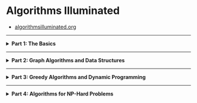 # Algorithms Illuminated

* [algorithmsilluminated.org](https://www.algorithmsilluminated.org/)

---

<details><summary><b>Part 1: The Basics</b></summary>

<br/>
<a href="https://www.amazon.com/dp/0999282905" target="_blank">
    <img src="ai1large.jpg" />
</a>

## Merge Sort

<details><summary>Videos</summary>
<br/>

* [MergeSort: Motivation and Example](https://www.youtube.com/watch?v=kiyRJ7GVWro&list=PLEGCF-WLh2RLHqXx6-GZr_w7LgqKDXxN_&index=4) (Section 1.4, part 1)
* [MergeSort: Pseudocode](https://www.youtube.com/watch?v=rBd5w0rQaFo&list=PLEGCF-WLh2RLHqXx6-GZr_w7LgqKDXxN_&index=5) (Section 1.4, part 2)
* [MergeSort: Analysis](https://www.youtube.com/watch?v=8ArtRiTkYEw&list=PLEGCF-WLh2RLHqXx6-GZr_w7LgqKDXxN_&index=6) (Section 1.5)

</details>

<details><summary>Implementations</summary>
<br/>

*Kotlin*
```kotlin
fun sort(A: IntArray): IntArray {
    fun merge(A: IntArray, B: IntArray): IntArray {
        var C = mutableListOf<Int>()
        var i = 0
        var j = 0
        while (i < A.size && j < B.size)
            if (A[i] < B[j])
                C.add(A[i++])
            else
                C.add(B[j++])
        A.slice(i..A.lastIndex).forEach { C.add(it) }
        B.slice(j..B.lastIndex).forEach { C.add(it) }
        return C.toIntArray()
    }
    fun go(A: IntArray): IntArray {
        var N = A.size
        if (N < 2)
            return A
        var half = Math.floor(N / 2.0).toInt()
        var first  = go(A.slice(0 until half).toIntArray())
        var second = go(A.slice(half until N).toIntArray())
        return merge(first, second)
    }
    return go(A)
}

fun main(args: Array<String>) {
    sort(intArrayOf(5,3,8,9,1,7,0,2,6,4)).forEach { print("$it ") }  // 0 1 2 3 4 5 6 7 8 9
    println()
}
```

*Javascript*
```javascript
let sort = A => {
    let go = A => {
        let N = A.length;
        if (N < 2)
            return A;
        let half = Math.floor(N / 2);
        let first  = go([...A.slice(0, half)]),
            second = go([...A.slice(half, N)]);
        return merge(first, second);
    };
    let merge = (A, B, C = []) => {
        let M = A.length,
            N = B.length;
        let i = 0,
            j = 0;
        while (i < M && j < N)
            C.push(A[i] < B[j] ? A[i++] : B[j++]);
        C.push(...A.slice(i, M));
        C.push(...B.slice(j, N));
        return C;
    };
    return go(A);
};

console.log(sort([5,3,8,9,1,7,0,2,6,4]));  // (10) [0, 1, 2, 3, 4, 5, 6, 7, 8, 9]
```

*Python3*
```python
from math import floor

def sort(A):
    def go(A):
        N = len(A)
        if N < 2:
            return A
        half = floor(N / 2)
        first =  go(A[:half])
        second = go(A[half:])
        return merge(first, second)
    def merge(A, B):
        C = []
        i = 0
        j = 0
        while i < len(A) and j < len(B):
            if A[i] < B[j]:
                C.append(A[i]); i += 1
            else:
                C.append(B[j]); j += 1
        C.extend(A[i:])
        C.extend(B[j:])
        return C
    return go(A)

print(sort([5,3,8,9,1,7,0,2,6,4]))  # [0, 1, 2, 3, 4, 5, 6, 7, 8, 9]
```

*C++*
```cpp
#include <iostream>
#include <vector>

using namespace std;

class Solution {
public:
    using VI = vector<int>;
    VI mergesort(VI& A) {
        return go(move(A));
    }
private:
    VI go(VI&& A) {
        auto N = A.size();
        if( N < 2 )
            return A;
        auto half = A.begin() + (N / 2);
        auto first = go({ A.begin(), half }),
             second = go({ half, A.end() });
        return merge(first, second);
    }
    VI merge(VI& A, VI& B, VI C = {}) {
        auto i{ 0 },
             j{ 0 };
        while (i < A.size() && j < B.size())
            C.push_back(A[i] < B[j] ? A[i++] : B[j++]);
        C.insert(C.end(), A.begin() + i, A.end());
        C.insert(C.end(), B.begin() + j, B.end());
        return C;
    }
};

int main() {
    Solution::VI A{ 3,5,7,1,3,9,2,0 };
    auto ans = Solution().mergesort(A);
    copy(ans.begin(), ans.end(), ostream_iterator<int>(cout, " ")), cout << endl;  // 0 1 2 3 4 5 6 7 8 9
    return 0;
}
```

</details>


## Counting Inversions (via Merge Sort)

<details><summary>Videos</summary>
<br/>

* [The Divide-and-Conquer Paradigm](https://www.youtube.com/watch?v=7_AJfusC6UQ&list=PLEGCF-WLh2RLHqXx6-GZr_w7LgqKDXxN_&index=13) (Section 3.1; part 1 of Section 3.2)
* [Counting Inversions in O(n log n)](https://www.youtube.com/watch?v=I6ygiW8xN7Y&list=PLEGCF-WLh2RLHqXx6-GZr_w7LgqKDXxN_&index=14) Time (Section 3.2, part 2)

</details>

<details><summary>Implementations</summary>
<br/>

*Kotlin*
```kotlin
import java.io.File

fun sort(A: IntArray): Pair<IntArray, Long> {
    fun merge(A: IntArray, B: IntArray): Pair<IntArray, Long> {
        var C = mutableListOf<Int>()
        var inv: Long = 0
        var i = 0
        var j = 0
        while (i < A.size && j < B.size)
            if (A[i] < B[j]) {
                C.add(A[i++])
            } else {
                inv += A.size - i  // ⭐️ B[j] comes before all remaining A[i...], thus all remaining A[i...] are inversions
                C.add(B[j++])
            }
        A.slice(i..A.lastIndex).forEach { C.add(it) }
        B.slice(j..B.lastIndex).forEach { C.add(it) }
        return Pair(C.toIntArray(), inv)
    }
    fun go(A: IntArray): Pair<IntArray, Long> {
        var N = A.size
        if (N < 2)
            return Pair(A, 0)
        var half = Math.floor(N / 2.0).toInt()
        var (first,  inv1) = go(A.slice(0 until half).toIntArray())
        var (second, inv2) = go(A.slice(half until N).toIntArray())
        var (third,  inv3) = merge(first, second)
        return Pair(third, inv1 + inv2 + inv3)
    }
    return go(A)
}

fun run(filename: String): Long {
    var A = mutableListOf<Int>()
    File(filename).forEachLine { A.add(it.toInt()) }
    var (_, inv) = sort(A.toIntArray())
    return inv
}

fun main() {
    println("problem3.5test.txt: " + run("problem3.5test.txt"))  // problem3.5test.txt: 28
    println("problem3.5.txt: "     + run("problem3.5.txt"))      // problem3.5.txt: 2407905288
}
```

*Javascript*
```javascript
let sort = A => {
    let go = A => {
        let N = A.length;
        if (N < 2)
            return [A, 0];
        let half = Math.floor(N / 2);
        let [first,  inv1] = go([...A.slice(0, half)]),
            [second, inv2] = go([...A.slice(half, N)]),
            [third,  inv3] = merge(first, second);
        return [third, inv1 + inv2 + inv3];
    };
    let merge = (A, B, C = [], inv = 0) => {
        let M = A.length,
            N = B.length;
        let i = 0,
            j = 0;
        while (i < M && j < N)
            if (A[i] < B[j])
                C.push(A[i++]);
            else
                inv += M - i,      // ⭐️ B[j] comes before all remaining A[i...], thus all remaining A[i...] are inversions
                C.push(B[j++]);
        C.push(...A.slice(i, M));
        C.push(...B.slice(j, N));
        return [C, inv];
    };
    return go(A);
};

let run = filename => {
    let A = [];
    require('fs').readFileSync(filename, 'utf-8').split(/\r?\n/).forEach(line => A.push(Number(line)));
    let [_, inv] = sort(A);
    return inv;
}

console.log(`problem3.5test.txt: ${run('problem3.5test.txt')}`);  // problem3.5test.txt: 28
console.log(`problem3.5.txt: ${run('problem3.5.txt')}`);          // problem3.5.txt: 2407905288
```

*Python3*
```python
from math import floor

def sort(A):
    def go(A):
        N = len(A)
        if N < 2:
            return [A, 0]
        half = floor(N / 2)
        first,  inv1 = go(A[:half])
        second, inv2 = go(A[half:])
        third,  inv3 = merge(first, second)
        return [third, inv1 + inv2 + inv3]
    def merge(A, B, inv = 0):
        C = []
        i = 0
        j = 0
        while i < len(A) and j < len(B):
            if A[i] < B[j]:
                C.append(A[i]); i += 1
            else:
                inv += len(A) - i        # ⭐️ B[j] comes before all remaining A[i...], thus all remaining A[i...] are inversions
                C.append(B[j]); j += 1
        C.extend(A[i:])
        C.extend(B[j:])
        return [C, inv]
    return go(A)

def run(filename):
    A = []
    with open(filename) as fin:
        while True:
            line = fin.readline()
            if not line:
                break
            A.append(int(line))
    _, inv = sort(A)
    return inv

print(f"problem3.5test.txt: {run('problem3.5test.txt')}")  # problem3.5test.txt: 28
print(f"problem3.5.txt: {run('problem3.5.txt')}")          # problem3.5.txt: 2407905288
```

*C++*
```cpp
#include <iostream>
#include <vector>
#include <fstream>

using namespace std;

class Solution {
public:
    using VL = vector<long>;
    using Pair = pair<VL, long>;
    using fun = function<Pair(VL&&)>;
    Pair merge(VL& A, VL& B, VL C = {}, long inv = 0) {
        auto i = 0,
             j = 0;
        while (i < A.size() && j < B.size()) {
            if (A[i] < B[j]) {
                C.push_back(A[i++]);
            } else {
                inv += A.size() - i; // ⭐️ B[j] comes before all remaining A[i...], thus all remaining A[i...] are inversions
                C.push_back(B[j++]);
            }
        }
        C.insert(C.end(), A.begin() + i, A.end());
        C.insert(C.end(), B.begin() + j, B.end());
        return { C, inv };
    }
    Pair inversions(VL& A) {
        fun go = [&](VL&& A) -> Pair {
            int N = A.size();
            if (N < 2)
                return { A, 0 };
            int half = N / 2;
            auto [first,  inv1] = go({ A.begin(), A.begin() + half });
            auto [second, inv2] = go({ A.begin() + half, A.end() });
            auto [third,  inv3] = merge(first, second);
            return { third, inv1 + inv2 + inv3 };
        };
        return go(move(A));
    }
};

long run(string filename) {
    Solution solution;
    Solution::VL A;
    fstream fin{ filename };
    for (string line; fin >> line; A.push_back(stol(line)));
    auto [_, inv] = solution.inversions(A);
    return inv;
}

int main() {
    cout << "problem3.5test.txt: " << run("problem3.5test.txt") << endl   // problem3.5test.txt: 28
         << "problem3.5.txt: "     << run("problem3.5.txt")     << endl;  // problem3.5.txt: 2407905288
    return 0;
}
```

</details>

## Quick Sort

<details><summary>Videos</summary>
<br/>

* [QuickSort: Overview](https://www.youtube.com/watch?v=ETo1cpLN7kk&list=PLEGCF-WLh2RLHqXx6-GZr_w7LgqKDXxN_&index=24) (Section 5.1)
* [Partitioning Around a Pivot Element](https://www.youtube.com/watch?v=LYzdRN5iFdA&list=PLEGCF-WLh2RLHqXx6-GZr_w7LgqKDXxN_&index=25) (Section 5.2)
* [Choosing a Good Pivot](https://www.youtube.com/watch?v=kqO46FOUTbI&list=PLEGCF-WLh2RLHqXx6-GZr_w7LgqKDXxN_&index=26) (Sections 5.3 and 5.4)
* [QuickSort Analysis (Part 1)](https://www.youtube.com/watch?v=sToWtKSYlMw&list=PLEGCF-WLh2RLHqXx6-GZr_w7LgqKDXxN_&index=27) (Section 5.5, part 1)
* [QuickSort Analysis (Part 2)](https://www.youtube.com/watch?v=4t_Y-aGLkok&list=PLEGCF-WLh2RLHqXx6-GZr_w7LgqKDXxN_&index=28) (Section 5.5, part 2)
* [QuickSort Analysis (Part 3)](https://www.youtube.com/watch?v=IBTvneWhFsA&list=PLEGCF-WLh2RLHqXx6-GZr_w7LgqKDXxN_&index=29) (Section 5.5, part 3)
* [Sorting Requires Omega(n log n) Comparisons](https://www.youtube.com/watch?v=aFveIyII5D4&list=PLEGCF-WLh2RLHqXx6-GZr_w7LgqKDXxN_&index=30) (Section 5.6)
* [Proofs by Induction and the Correctness of QuickSort](https://www.youtube.com/watch?v=Colb_4jAy8A&list=PLEGCF-WLh2RLHqXx6-GZr_w7LgqKDXxN_&index=36) (Appendix A)
* [Quick Review of Discrete Probability](https://www.youtube.com/watch?v=uLeIMwMHX5U&list=PLEGCF-WLh2RLHqXx6-GZr_w7LgqKDXxN_&index=37) (Appendix B)

</details>

<details><summary>Implementations</summary>
<br/>

*Kotlin*
```kotlin
import java.io.File

typealias PivotFunc = (A: MutableList<Int>, L: Int, R: Int) -> (Int)
var pivotLeft: PivotFunc = { _: MutableList<Int>, L: Int, _: Int -> L }
var pivotRight: PivotFunc = { _: MutableList<Int>, _: Int, R: Int -> R }
fun _pivotMedian(A: MutableList<Int>, L: Int, R: Int): Int {
    var M = L + (R - L) / 2
    var cand = intArrayOf(A[L], A[M], A[R])
    cand.sort()
    var target = cand[1]
    if (target == A[L]) return L
    if (target == A[M]) return M
    if (target == A[R]) return R
    return -1
}
var pivotMedian: PivotFunc = { A: MutableList<Int>, L: Int, R: Int -> _pivotMedian(A, L, R) }

fun partition(A: MutableList<Int>, L: Int, R: Int, choosePivot: (A: MutableList<Int>, L: Int, R: Int) -> (Int)): Int {
    var i = L + 1
    var j = L + 1
    var k = choosePivot(A, L, R)
    A[k] = A[L].also { A[L] = A[k] }
    while (j <= R) {
        if (A[j] < A[L]) {
            A[i] = A[j].also { A[j] = A[i] }
            ++i
        }
        ++j
    }
    A[L] = A[i - 1].also { A[i - 1] = A[L] }
    return i - 1
}

fun quicksort(A: MutableList<Int>, L: Int, R: Int, choosePivot: (A: MutableList<Int>, L: Int, R: Int) -> (Int)): Int {
    if (R <= L)
        return 0
    var k = partition(A, L, R, choosePivot)
    return (R - L) + quicksort(A, L, k - 1, choosePivot) + quicksort(A, k + 1, R, choosePivot)
}

fun run(filename: String, choosePivot: (A: MutableList<Int>, L: Int, R: Int) -> (Int)): Int {
    var A = mutableListOf<Int>()
    File(filename).forEachLine { A.add(it.toInt()) }
    return quicksort(A, 0, A.size - 1, choosePivot)
}

fun main() {
    var filename = "problem5.6.txt"
    println("  left: ${run(filename, pivotLeft)}")    //   left: 162085
    println(" right: ${run(filename, pivotRight)}")   //  right: 164123
    println("median: ${run(filename, pivotMedian)}")  // median: 138382
}
```

*Javascript*
```javascript
let pivotLeft = (A, L, R) => L;
let pivotRight = (A, L, R) => R;
let pivotMedian = (A, L, R) => {
    let M = L + Math.floor((R - L) / 2);
    let cand = [A[L], A[M], A[R]].sort((a, b) => a - b),
        target = cand[1];
    if (target == A[L]) return L;
    if (target == A[M]) return M;
    if (target == A[R]) return R;
};

let partition = (A, L, R, choosePivot) => {
    let i = L + 1,
        j = L + 1,
        k = choosePivot(A, L, R);
    [A[L], A[k]] = [A[k], A[L]];          // swap pivot A[k] with first element of subarray A[L]
    while (j <= R) {
        if (A[j] < A[L]) {                // maintain loop invariant A[i] < pivot < A[j]
            [A[i], A[j]] = [A[j], A[i]];
            ++i;
        }
        ++j;
    }
    [A[L], A[i - 1]] = [A[i - 1], A[L]];  // swap pivot A[L] with last value less-than pivot A[i - 1]
    return i - 1;
};

let quicksort = (A, L, R, choosePivot) => {
    if (R <= L)
        return 0;
    let k = partition(A, L, R, choosePivot);
    return (R - L) + quicksort(A, L, k - 1, choosePivot)
                   + quicksort(A, k + 1, R, choosePivot);
};

let run = (filename, choosePivot) => {
    let A = [];
    let LineByLine = require("n-readlines");
    let input = new LineByLine(filename);
    for (let line; line = input.next(); A.push(Number(line)));
    return quicksort(A, 0, A.length - 1, choosePivot);
}

let filename = 'problem5.6.txt';
console.log(`  left: ${run(filename, pivotLeft)}`);    //   left: 162085
console.log(` right: ${run(filename, pivotRight)}`);   //  right: 164123
console.log(`median: ${run(filename, pivotMedian)}`);  // median: 138382
```

*Python3*
```python
def pivotLeft(A, L, R): return L
def pivotRight(A, L, R): return R
def pivotMedian(A, L, R):
    M = L + (R - L) // 2
    cand = sorted([A[L], A[M], A[R]])
    target = cand[1]
    if target == A[L]: return L
    if target == A[M]: return M
    if target == A[R]: return R

def partition(A, L, R, choosePivot):
    i = L + 1
    j = L + 1
    k = choosePivot(A, L, R)
    A[L], A[k] = A[k], A[L]          # swap pivot A[k] with first element of subarray A[L]
    while j <= R:
        if A[j] < A[L]:              # maintain loop invariant A[i] < pivot < A[j]
            A[i], A[j] = A[j], A[i]
            i += 1
        j += 1
    A[L], A[i - 1] = A[i - 1], A[L]  # swap pivot A[L] with last value less-than pivot A[i - 1]
    return i - 1

def quicksort(A, L, R, choosePivot):
    if R <= L:
        return 0
    k = partition(A, L, R, choosePivot)
    return (R - L) + quicksort(A, L, k - 1, choosePivot) + quicksort(A, k + 1, R, choosePivot)

def run(filename, choosePivot):
    A = []
    with open(filename) as fin:
        while True:
            line = fin.readline()
            if not line:
                break
            A.append(int(line))

    return quicksort(A, 0, len(A) - 1, choosePivot)

filename = 'problem5.6.txt'
print(f'  left: {run(filename, pivotLeft)}')    #   left: 162085
print(f' right: {run(filename, pivotRight)}')   #  right: 164123
print(f'median: {run(filename, pivotMedian)}')  # median: 138382
```

*C++*
```cpp
#include <iostream>
#include <fstream>
#include <vector>

using namespace std;
using VI = vector<int>;
using fun = function<int(VI&, int, int)>;

fun pivotLeft = [](VI& A, int L, int R) { return L; };
fun pivotRight = [](VI& A, int L, int R) { return R; };
fun pivotMedian = [](VI& A, int L, int R) {
    auto M = L + (R - L) / 2;
    VI cand{ A[L], A[M], A[R] };
    sort(cand.begin(), cand.end());
    auto target = cand[1];
    if (target == A[L]) return L;
    if (target == A[M]) return M;
    if (target == A[R]) return R;
};

int partition(VI& A, int L, int R, fun choosePivot) {
    auto i = L + 1,
         j = L + 1,
         k = choosePivot(A, L, R);
    swap(A[L], A[k]);           // swap pivot A[k] with first element of the subarray A[L]
    while (j <= R) {
        if (A[j] < A[L]) {            // maintain loop invariant A[i] < pivot < A[j]
            swap(A[i], A[j]);
            ++i;
        }
        ++j;
    }
    swap(A[L], A[i - 1]);  // swap pivot A[L] with last value less-than pivot A[i - 1]
    return i - 1;
}

int quicksort(VI& A, int L, int R, fun choosePivot) {
    if (R <= L)
        return 0;
    auto k = partition(A, L, R, choosePivot);
    return (R - L) + quicksort(A, L, k - 1, choosePivot)
                   + quicksort(A, k + 1, R, choosePivot);
}

int run(string& filename, fun choosePivot) {
    VI A;
    fstream fin{ filename };
    for (string line; fin >> line; A.push_back(stoi(line)));
    int N = A.size();
    return quicksort(A, 0, N - 1, choosePivot);
}

int main() {
    string filename{ "problem5.6.txt" };
    cout << "  left: " << run(filename, pivotLeft)   << endl   //   left: 162085
         << " right: " << run(filename, pivotRight)  << endl   //  right: 164123
         << "median: " << run(filename, pivotMedian) << endl;  // median: 138382
    return 0;
}
```
</details>

</details>

---

<details><summary><b>Part 2: Graph Algorithms and Data Structures</b></summary>

<br/>
<a href="https://www.amazon.com/dp/0999282921" target="_blank">
    <img src="ai2large.jpg" />
</a>

</details>

---

<details><summary><b>Part 3: Greedy Algorithms and Dynamic Programming</b></summary>

<br/>
<a href="https://www.amazon.com/dp/0999282948" target="_blank">
    <img src="ai3large.jpg" />
</a>

</details>

---

<details><summary><b>Part 4: Algorithms for NP-Hard Problems</b></summary>

<br/>
<a href="https://www.amazon.com/dp/0999282964" target="_blank">
    <img src="ai4large.jpg" />
</a>

</details>
